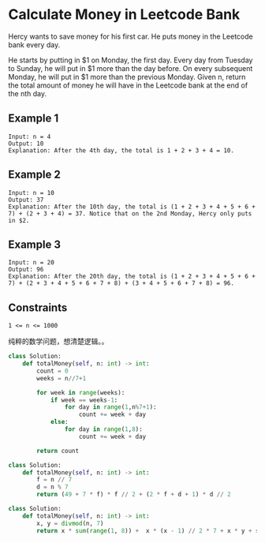 # Calculate Money in Leetcode Bank

Hercy wants to save money for his first car. He puts money in the Leetcode bank every day.

He starts by putting in $1 on Monday, the first day. Every day from Tuesday to Sunday, he will put in $1 more than the day before. On every subsequent Monday, he will put in $1 more than the previous Monday.
Given n, return the total amount of money he will have in the Leetcode bank at the end of the nth day.

## Example 1

```text
Input: n = 4
Output: 10
Explanation: After the 4th day, the total is 1 + 2 + 3 + 4 = 10.
```

## Example 2

```text
Input: n = 10
Output: 37
Explanation: After the 10th day, the total is (1 + 2 + 3 + 4 + 5 + 6 + 7) + (2 + 3 + 4) = 37. Notice that on the 2nd Monday, Hercy only puts in $2.
```

## Example 3

```text
Input: n = 20
Output: 96
Explanation: After the 20th day, the total is (1 + 2 + 3 + 4 + 5 + 6 + 7) + (2 + 3 + 4 + 5 + 6 + 7 + 8) + (3 + 4 + 5 + 6 + 7 + 8) = 96.
```

## Constraints

```text
1 <= n <= 1000
```

纯粹的数学问题，想清楚逻辑。。

```python
class Solution:
    def totalMoney(self, n: int) -> int:
        count = 0
        weeks = n//7+1

        for week in range(weeks):
            if week == weeks-1:
                for day in range(1,n%7+1):
                    count += week + day
            else:
                for day in range(1,8):
                    count += week + day

        return count
```

```python
class Solution:
    def totalMoney(self, n: int) -> int:
        f = n // 7
        d = n % 7
        return (49 + 7 * f) * f // 2 + (2 * f + d + 1) * d // 2
```

```python
class Solution:
    def totalMoney(self, n: int) -> int:
        x, y = divmod(n, 7)
        return x * sum(range(1, 8)) +  x * (x - 1) // 2 * 7 + x * y + sum(range(1, y + 1))
```
